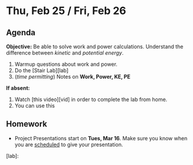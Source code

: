 Thu, Feb 25 / Fri, Feb 26
==================

Agenda
---------
**Objective:** Be able to solve work and power calculations.  Understand the difference between *kinetic* and *potential energy*.

1. Warmup questions about work and power.
2. Do the [Stair Lab][lab]
3. (*time permitting*) Notes on **Work, Power, KE, PE**

**If absent:**

1. Watch [this video][vid] in order to complete the lab from home.
2. You can use this

Homework 
-------------
- Project Presentations start on **Tues, Mar 16**.  Make sure you know when you are [scheduled][sched] to give your presentation.

[sched]: https://avoncsc-my.sharepoint.com/:x:/g/personal/zjrohrbach_avon-schools_org/EVsn6ZkyMl5JvXYEBYTGRvoBX3OiSecqg16WeqB-1EcFXQ?e=287pOt
[p-23-24]: https://avon.schoology.com/assignment/4710065028/
[lab]:
<!--stackedit_data:
eyJoaXN0b3J5IjpbNDg2NzE4NjE0LDE3NDIxNjQ5ODUsMTY0Mz
E0Nzc3NiwtNzA3MjcyNDUsLTE0NDE4NDUyNzgsMTkyMzc5NzQw
NSwtOTg3NDQwMTI3LDU0MTA1MTEzOSwtNzc0MDczNjg5LDEwMT
M4OTE2OTcsLTU4NTgyNDgzLDYxNzc4MDkwNCwtMTYxNDE5Mjg0
LDUxMjY5MzU1NCw5MDc4OTIzNDYsNjMzNDYzMzU4LDc0NjY0OD
AzMCwtNzEwNzA5NDI2LDM1MTkyODMxMSwtMTcyOTU2ODY5NV19

-->